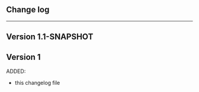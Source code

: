 ## Change log
----------------------

Version 1.1-SNAPSHOT
-------------


Version 1
-------------

ADDED:
 
- this changelog file
